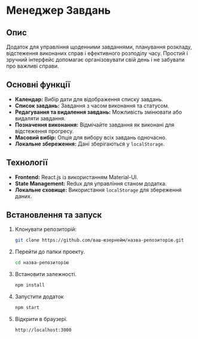 # Менеджер Завдань

## Опис
Додаток для управління щоденними завданнями, планування розкладу, відстеження виконаних справ і ефективного розподілу часу. Простий і зручний інтерфейс допомагає організовувати свій день і не забувати про важливі справи.

## Основні функції
- **Календар:** Вибір дати для відображення списку завдань.
- **Список завдань:** Завдання з часом виконання та статусом.
- **Редагування та видалення завдань:** Можливість змінювати або видаляти завдання.
- **Позначення виконання:** Відмічайте завдання як виконані для відстеження прогресу.
- **Масовий вибір:** Опція для вибору всіх завдань одночасно.
- **Локальне збереження:** Дані зберігаються у `localStorage`.

## Технології
- **Frontend:** React.js із використанням Material-UI.
- **State Management:** Redux для управління станом додатка.
- **Локальне сховище:** Використання `localStorage` для збереження даних.

## Встановлення та запуск
1. Клонувати репозиторій:
   ```bash
   git clone https://github.com/ваш-юзернейм/назва-репозиторію.git

2. Перейти до папки проекту.
   ```bash
   cd назва-репозиторію

3. Встановити залежності.
   ```bash
   npm install
4. Запустити додаток
   ```bash
   npm start
5. Відкрити в браузері.
   ```bash
   http://localhost:3000
